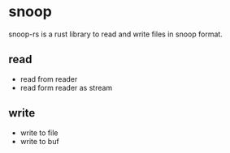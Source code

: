# snoop

snoop-rs is a rust library to read and write files in snoop format.

## read

- read from reader
- read form reader as stream

## write

- write to file
- write to buf
